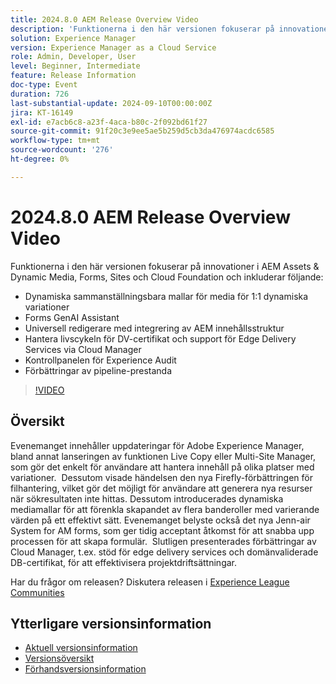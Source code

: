 ```yaml
---
title: 2024.8.0 AEM Release Overview Video
description: 'Funktionerna i den här versionen fokuserar på innovationer i AEM Assets & Dynamic Media, Forms, Sites och Cloud Foundation och innehåller följande: Dynamic Media Composable Templates för dynamiska 1:1-varianter Forms GenAI Assistant Universal Editor med ny integrering av AEM innehållsstruktur ​ Hantera livscykeln för DV-certifikat och stöd för Edge Delivery Services via Cloud Manager Experience Audit Dashboard Förbättringar i Pipeline Performance'
solution: Experience Manager
version: Experience Manager as a Cloud Service
role: Admin, Developer, User
level: Beginner, Intermediate
feature: Release Information
doc-type: Event
duration: 726
last-substantial-update: 2024-09-10T00:00:00Z
jira: KT-16149
exl-id: e7acb6c8-a23f-4aca-b80c-2f092bd61f27
source-git-commit: 91f20c3e9ee5ae5b259d5cb3da476974acdc6585
workflow-type: tm+mt
source-wordcount: '276'
ht-degree: 0%

---
```


# 2024.8.0 AEM Release Overview Video

Funktionerna i den här versionen fokuserar på innovationer i AEM Assets &amp; Dynamic Media, Forms, Sites och Cloud Foundation och inkluderar följande:

* Dynamiska sammanställningsbara mallar för media för 1:1 dynamiska variationer
* Forms GenAI Assistant
* Universell redigerare med integrering av AEM innehållsstruktur &#x200B;
* Hantera livscykeln för DV-certifikat och support för Edge Delivery Services via Cloud Manager
* Kontrollpanelen för Experience Audit
* Förbättringar av pipeline-prestanda

>[!VIDEO](https://video.tv.adobe.com/v/3433381/?learn=on)

## Översikt

Evenemanget innehåller uppdateringar för Adobe Experience Manager, bland annat lanseringen av funktionen Live Copy eller Multi-Site Manager, som gör det enkelt för användare att hantera innehåll på olika platser med variationer. &#x200B; Dessutom visade händelsen den nya Firefly-förbättringen för filhantering, vilket gör det möjligt för användare att generera nya resurser när sökresultaten inte hittas. &#x200B; Dessutom introducerades dynamiska mediamallar för att förenkla skapandet av flera banderoller med varierande värden på ett effektivt sätt. &#x200B; Evenemanget belyste också det nya Jenn-air System for AM forms, som ger tidig acceptant åtkomst för att snabba upp processen för att skapa formulär. &#x200B; Slutligen presenterades förbättringar av Cloud Manager, t.ex. stöd för edge delivery services och domänvaliderade DB-certifikat, för att effektivisera projektdriftsättningar. &#x200B;

Har du frågor om releasen?  Diskutera releasen i [Experience League Communities](https://adobe.ly/4egoWgm)

## Ytterligare versionsinformation

* [Aktuell versionsinformation](https://experienceleague.adobe.com/docs/experience-manager-cloud-service/content/release-notes/home.html?lang=sv-SE)
* [Versionsöversikt](https://experienceleague.adobe.com/docs/experience-manager-release-information/aem-release-updates/update-releases-roadmap.html?lang=sv-SE)
* [Förhandsversionsinformation](https://experienceleague.adobe.com/docs/experience-manager-cloud-service/content/release-notes/prerelease.html?lang=sv-SE)
